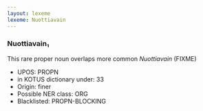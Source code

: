 ```yaml
---
layout: lexeme
lexeme: Nuottiavain
---
```


###  Nuottiavain₁

This rare proper noun overlaps more common *Nuottiavain* (FIXME)
* UPOS:  PROPN
* in KOTUS dictionary under:  33
* Origin:  finer
* Possible NER class:  ORG
* Blacklisted:  PROPN-BLOCKING

